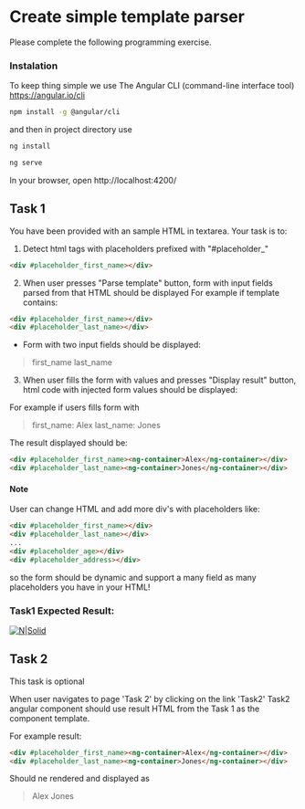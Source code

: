 # Create simple template parser
Please complete the following programming exercise.

### Instalation
To keep thing simple we use The Angular CLI (command-line interface tool)
https://angular.io/cli 

```sh
npm install -g @angular/cli
```

and then in project directory use

```sh
ng install
```

```sh
ng serve
```

In your browser, open http://localhost:4200/

## Task 1

You have been provided with an sample HTML in textarea.
Your task is to:

1) Detect html tags with placeholders prefixed with "#placeholder_"
```html
<div #placeholder_first_name></div>
```
2) When user presses "Parse template" button, form with input fields parsed from that HTML should be displayed
For example if template contains:
```html
<div #placeholder_first_name></div>
<div #placeholder_last_name></div>
```

- Form with two input fields should be displayed:
> first_name
> last_name

3) When user fills the form with values and presses "Display result" button, html code with injected form values should be displayed:

For example if users fills form with 

> first_name: Alex
> last_name: Jones

The result displayed should be:

```html
<div #placeholder_first_name><ng-container>Alex</ng-container></div>
<div #placeholder_last_name><ng-container>Jones</ng-container></div>
```


#### Note
User can change HTML and add more div's with placeholders like:

```html
<div #placeholder_first_name></div>
<div #placeholder_last_name></div>
...
<div #placeholder_age></div>
<div #placeholder_address></div>
```

so the form should be dynamic and support a many field as many placeholders you have in your HTML!

### Task1 Expected Result:

[![N|Solid](https://i.ibb.co/b6hRhB8/task1.png)](https://nodesource.com/products/nsolid)

## Task 2 
This task is optional

When user navigates to page 'Task 2' by clicking on the link 'Task2' 
Task2 angular component should use result HTML from the Task 1 as the component template.

For example result:

```html
<div #placeholder_first_name><ng-container>Alex</ng-container></div>
<div #placeholder_last_name><ng-container>Jones</ng-container></div>
```

Should ne rendered and displayed as

>Alex
>Jones 



